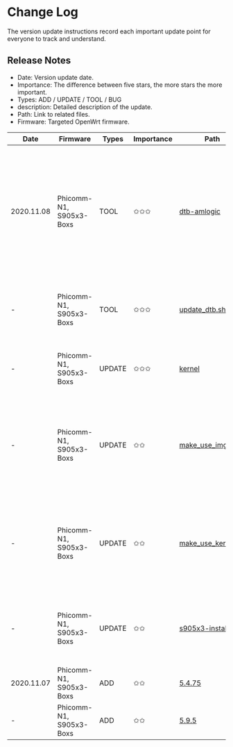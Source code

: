 # Change Log
The version update instructions record each important update point for everyone to track and understand.

## Release Notes
- Date: Version update date.
- Importance: The difference between five stars, the more stars the more important.
- Types: ADD / UPDATE / TOOL / BUG
- description: Detailed description of the update.
- Path: Link to related files.
- Firmware: Targeted OpenWrt firmware.

| Date | Firmware | Types | Importance | Path | description |
| ---- | ---- | ---- | ---- | ---- | ---- |
| 2020.11.08 | Phicomm-N1, S905x3-Boxs | TOOL | ✩✩✩ | [dtb-amlogic](https://github.com/ophub/op/tree/main/router/phicomm_n1/armbian/dtb-amlogic) | The dtb library is added to facilitate the lack of corresponding boot files when compiling the firmware of related models with the old version of the kernel file. |
| - | Phicomm-N1, S905x3-Boxs | TOOL | ✩✩✩ | [update_dtb.sh](https://github.com/ophub/op/blob/main/router/phicomm_n1/build_kernel/update_dtb.sh) | Update kernel.tar.xz files in the kernel directory with the latest dtb file. |
| - | Phicomm-N1, S905x3-Boxs | UPDATE | ✩✩✩ | [kernel](https://github.com/ophub/op/tree/main/router/phicomm_n1/armbian/phicomm-n1/kernel) | Supplement the old version of the kernel with the latest dtb file. |
| - | Phicomm-N1, S905x3-Boxs | UPDATE | ✩✩ | [make_use_img.sh](https://github.com/ophub/op/blob/main/router/phicomm_n1/build_kernel/make_use_img.sh) | When the kernel is extracted, if the file lacks a key .dtb file, the supplement will be extracted from the dtb library. |
| - | Phicomm-N1, S905x3-Boxs | UPDATE | ✩✩ | [make_use_kernel.sh](https://github.com/ophub/op/blob/main/router/phicomm_n1/build_kernel/make_use_kernel.sh) | When the kernel is extracted, if the file lacks a key .dtb file, the supplement will be extracted from the dtb library. |
| - | Phicomm-N1, S905x3-Boxs | UPDATE | ✩✩ | [s905x3-install.sh](https://github.com/ophub/op/blob/main/router/phicomm_n1/install-program/files/s905x3-install.sh) | Added that if the dtb file is missing during installation, the download path will be prompted. |
| 2020.11.07 | Phicomm-N1, S905x3-Boxs | ADD | ✩✩ | [5.4.75](https://github.com/ophub/op/tree/main/router/phicomm_n1/armbian/phicomm-n1/kernel/5.4.75) | Add New kernel. |
| - | Phicomm-N1, S905x3-Boxs | ADD | ✩✩ | [5.9.5](https://github.com/ophub/op/tree/main/router/phicomm_n1/armbian/phicomm-n1/kernel/5.9.5) | Add New kernel. |


